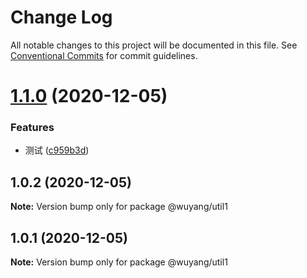 # Change Log

All notable changes to this project will be documented in this file.
See [Conventional Commits](https://conventionalcommits.org) for commit guidelines.

# [1.1.0](https://github.com/wuyang910217/multi-packages-template/compare/@wuyang/util1@1.0.2...@wuyang/util1@1.1.0) (2020-12-05)


### Features

* 测试 ([c959b3d](https://github.com/wuyang910217/multi-packages-template/commit/c959b3da0d59c388402136b0ce38e4ac94cf1e99))





## 1.0.2 (2020-12-05)

**Note:** Version bump only for package @wuyang/util1





## 1.0.1 (2020-12-05)

**Note:** Version bump only for package @wuyang/util1
